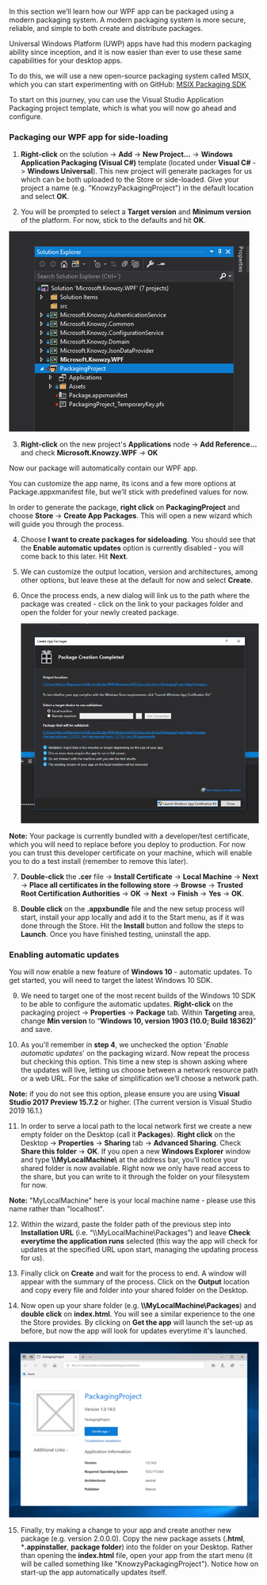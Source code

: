 In this section we’ll learn how our WPF app can be packaged using a modern packaging system. A modern packaging system is more secure, reliable, and simple to both create and distribute packages.

Universal Windows Platform (UWP) apps have had this modern packaging ability since inception, and it is now easier than ever to use these same capabilities for your desktop apps. 

To do this, we will use a new open-source packaging system called MSIX, which you can start experimenting with on GitHub: <a href="https://github.com/Microsoft/msix-packaging" target="_blank">MSIX Packaging SDK</a>

To start on this journey, you can use the Visual Studio Application Packaging project template, which is what you will now go ahead and configure.

### Packaging our WPF app for side-loading

1.  **Right-click** on the solution -> **Add** -> **New Project...** -> **Windows Application Packaging (Visual C\#)** template (located under **Visual C\#** -> **Windows Universal**). This new project will generate packages for us which can be both uploaded to the Store or side-loaded. Give your project a name (e.g. "KnowzyPackagingProject") in the default location and select **OK**.

2. You will be prompted to select a **Target version** and **Minimum version** of the platform. For now, stick to the defaults and hit **OK**.

![](../media/Picture6.png)

3. **Right-click** on the new project's **Applications** node -> **Add Reference...** and check **Microsoft.Knowzy.WPF** -> **OK**

Now our package will automatically contain our WPF app.

You can customize the app name, its icons and a few more options at Package.appxmanifest file, but we’ll stick with predefined values for now.

In order to generate the package, **right click** on **PackagingProject** and choose **Store** -> **Create App Packages**. This will open a new wizard which will guide you through the process.

4.  Choose **I want to create packages for sideloading**. You should see that the **Enable automatic updates** option is currently disabled - you will come back to this later. Hit **Next**.

5.  We can customize the output location, version and architectures, among other options, but leave these at the default for now and select **Create**.

6.  Once the process ends, a new dialog will link us to the path where the package was created - click on the link to your packages folder and open the folder for your newly created package.

    ![](../media/Picture7.png)

**Note:** Your package is currently bundled with a developer/test certificate, which you will need to replace before you deploy to production. For now you can trust this developer certificate on your machine, which will enable you to do a test install (remember to remove this later).

7. **Double-click** the **.cer** file -> **Install Certificate** -> **Local Machine** -> **Next** -> **Place all certificates in the following store** -> **Browse** -> **Trusted Root Certification Authorities** -> **OK** -> **Next** -> **Finish** -> **Yes** -> **OK**.

8. **Double click** on the **.appxbundle** file and the new setup process will start, install your app locally and add it to the Start menu, as if it was done through the Store. Hit the **Install** button and follow the steps to **Launch**. Once you have finished testing, uninstall the app.

### Enabling automatic updates

You will now enable a new feature of **Windows 10** - automatic updates. To get started, you will need to target the latest Windows 10 SDK.

9.  We need to target one of the most recent builds of the Windows 10 SDK to be able to configure the automatic updates. **Right-click** on the packaging project -> **Properties** -> **Package** tab. Within **Targeting** area, change **Min version** to “**Windows 10, version 1903 (10.0; Build 18362)**” and save.

10.  As you'll remember in **step 4**, we unchecked the option '*Enable automatic updates*' on the packaging wizard. Now repeat the process but checking this option. This time a new step is shown asking where the updates will live, letting us choose between a network resource path or a web URL. For the sake of simplification we’ll choose a network path.

**Note:** if you do not see this option, please ensure you are using **Visual Studio 2017 Preview 15.7.2** or higher. (The current version is Visual Studio 2019 16.1.)

11.  In order to serve a local path to the local network first we create a new empty folder on the Desktop (call it **Packages**). **Right click** on the Desktop -> **Properties** -> **Sharing** tab -> **Advanced Sharing**. Check **Share this folder** -> **OK**. If you open a new **Windows Explorer** window and type **\\\\MyLocalMachine\\** at the address bar, you’ll notice your shared folder is now available. Right now we only have read access to the share, but you can write to it through the folder on your filesystem for now.

**Note:** "MyLocalMachine" here is your local machine name - please use this name rather than "localhost".

12.  Within the wizard, paste the folder path of the previous step into **Installation URL** (i.e. “\\\\MyLocalMachine\\Packages”) and leave **Check everytime the application runs** selected (this way the app will check for updates at the specified URL upon start, managing the updating process for us).

13.  Finally click on **Create** and wait for the process to end. A window will appear with the summary of the process. Click on the **Output** location and copy every file and folder into your shared folder on the Desktop.

14. Now open up your share folder (e.g. **\\\\MyLocalMachine\\Packages**) and  **double click** on **index.html**. You will see a similar experience to the one the Store provides. By clicking on **Get the app** will launch the set-up as before, but now the app will look for updates everytime it's launched.

![](../media/Picture8.png)

15. Finally, try making a change to your app and create another new package (e.g. version 2.0.0.0). Copy the new package assets (**.html**, ***.appinstaller**, **package folder**) into the folder on your Desktop. Rather than opening the **index.html** file, open your app from the start menu (it will be called something like "KnowzyPackagingProject"). Notice how on start-up the app automatically updates itself.
